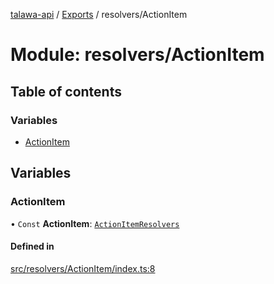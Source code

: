 [talawa-api](../README.md) / [Exports](../modules.md) / resolvers/ActionItem

# Module: resolvers/ActionItem

## Table of contents

### Variables

- [ActionItem](resolvers_ActionItem.md#actionitem)

## Variables

### ActionItem

• `Const` **ActionItem**: [`ActionItemResolvers`](types_generatedGraphQLTypes.md#actionitemresolvers)

#### Defined in

[src/resolvers/ActionItem/index.ts:8](https://github.com/PalisadoesFoundation/talawa-api/blob/b1dd6c9/src/resolvers/ActionItem/index.ts#L8)

